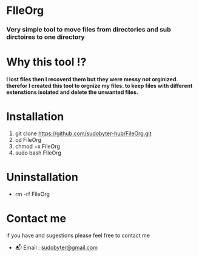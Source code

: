 # FIleOrg
### Very simple tool to move files from directories and sub dirctoires to one directory 
# Why this tool :interrobang:
#### I lost files then I recoverd them but they were messy not orginized. therefor I created this tool to orgnize my files. to keep files with different extenstions isolated and delete the unwanted files.


# Installation 
1. git clone https://github.com/sudobyter-hub/FileOrg.git
1. cd FileOrg
1. chmod +x FileOrg
1. sudo bash FIleOrg 

# Uninstallation
- rm -rf FileOrg 

# Contact me
if you have and sugestions please feel free to contact me
- :mailbox_with_mail: Email : sudobyter@gmail.com

